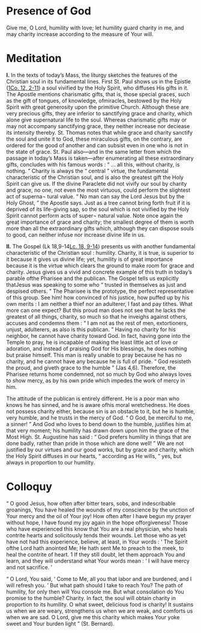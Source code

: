 # Presence of God

Give me, O Lord, humility with love; let humility guard charity in me, and may charity increase according to the measure of Your will.

# Meditation

**I.** In the texts of today’s Mass, the liturgy sketches the features of the Christian soul in its fundamental lines. First St. Paul shows us in the Epistle ([1Co. 12, 2-11](https://vulgata.online/bible/1Co.12?ed=DR2&vfn=DR2.1Co.12.2-11:vs)) a soul vivified by the Holy Spirit, who diffuses His gifts in it. The Apostle mentions charismatic gifts, that is, those special graces, such as the gift of tongues, of knowledge, ofmiracles, bestowed by the Holy Spirit with great generosity upon the primitive Church. Although these are very precious gifts, they are inferior to sanctifying grace and charity, which alone give supernatural life to the soul. Whereas charismatic gifts may or may not accompany sanctifying grace, they neither increase nor deciease its intensity thereby. St. Thomas notes that while grace and charity sanctify the soul and unite it to God, these miraculous gifts, on the contrary, are ordered for the good of another and can subsist even in one who is not in the state of grace. St. Paul also—and in the same letter from which the passage in today’s Mass is taken—after enumerating all these extraordinary gifts, concludes with his famous words : “ ... all this, without charity, is nothing. ” Charity is always the “ central ” virtue, the fundamental characteristic of the Christian soul, and is also the greatest gift the Holy Spirit can give us. If the divine Paraclete did not vivify our soul by charity and grace, no one, not even the most virtuous, could perform the slightest act of superna¬ tural value. “ No man can say the Lord Jesus but by the Holy Ghost, ” the Apostle says. Just as a tree cannot bring forth fruit if it is deprived of its life-giving sap, so the soul which is not vivified by the Holy Spirit cannot perform acts of super¬ natural value. Note once again the great importance of grace and charity; the smallest degree of them is worth more than all the extraordinary gifts which, although they can dispose souls to good, can neither infuse nor increase divine life in us.

**II.** The Gospel (Lk 18,9-14[Lc. 18, 9-14](https://vulgata.online/bible/Lc.18?ed=DR2&vfn=DR2.Lc.18.9-14:vs)) presents us with another fundamental characteristic of the Christian soul : humility. Charity, it is true, is superior to it because it gives us divine life; yet, humility is of great importance because it is the virtue which clears the ground to make room for grace and charity. Jesus gives us a vivid and concrete example of this truth in today’s parable ofthe Pharisee and the publican. The Gospel tells us explicitly thatJesus was speaking to some who “ trusted in themselves as just and despised others. ” The Pharisee is the prototype, the perfect representative of this group. See him! how convinced of his justice, how puffed up by his own merits : I am neither a thief nor an adulterer, I fast and pay tithes. What more can one expect? But this proud man does not see that he lacks the greatest of all things, charity, so much so that he inveighs against others, accuses and condemns them : “ I am not as the rest of men, extortioners, unjust, adulterers, as also is this publican. ” Having no charity for his neighbor, he cannot have charity toward God. In fact, having gone into the Temple to pray, he is incapable of making the least little act of love or adoration, and instead of praising God for His blessings, he does nothing but praise himself. This man is really unable to pray because he has no charity, and he cannot have any because he is full of pride. “ God resisteth the proud, and giveth grace to the humble ” (Jas 4,6). Therefore, the Pharisee returns home condemned, not so much by God who always loves to show mercy, as by his own pride which impedes the work of mercy in him.

The attitude of the publican is entirely different. He is a poor man who knows he has sinned, and he is aware ofhis moral wretchedness. He does not possess charity either, because sin is an obstacle to it, but he is humble, very humble, and he trusts in the mercy of God. “ O God, be merciful to me, a sinner! ” And God who loves to bend down to the humble, justifies him at that very moment; his humility has drawn down upon him the grace of the Most High. St. Augustine has said : “ God prefers humility in things that are done badly, rather than pride in those which are done well! ” We are not justified by our virtues and our good works, but by grace and charity, which the Holy Spirit diffuses in our hearts, “ according as He wills, ” yes, but always in proportion to our humility.

# Colloquy 

“ O good Jesus, how often after bitter tears, sobs, and indescribable groanings, You have healed the wounds of my conscience by the unction of Your mercy and the oil of Your joy! How often after I have begun my prayer without hope, I have found my joy again in the hope offorgiveness! Those who have experienced this know that You are a real physician, who heals contrite hearts and solicitously tends their wounds. Let those who as yet have not had this experience, believe, at least, in Your words : ‘ The Spirit ofthe Lord hath anointed Me; He hath sent Me to preach to the meek, to heal the contrite of heart. 1 If they still doubt, let them approach You and learn, and they will understand what Your words mean : ‘ I will have mercy and not sacrifice. ’

“ O Lord, You said, ‘ Come to Me, all you that labor and are burdened, and I will refresh you. ’ But what path should I take to reach You? The path of humility, for only then will You console me. But what consolation do You promise to the humble? Charity. In fact, the soul will obtain charity in proportion to its humility. O what sweet, delicious food is charity! It sustains us when we are weary, strengthens us when we are weak, and comforts us when we are sad. O Lord, give me this charity which makes Your yoke sweet and Your burden light ” (St. Bernard).
